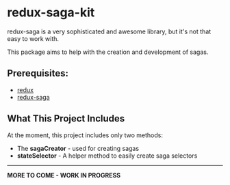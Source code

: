 # redux-saga-kit

redux-saga is a very sophisticated and awesome library, but it's not that easy to work with.

This package aims to help with the creation and development of sagas.

## Prerequisites:
* [redux](http://redux.js.org/)
* [redux-saga](https://redux-saga.github.io/redux-saga/)

## What This Project Includes
At the moment, this project includes only two methods:
* The **sagaCreator** - used for creating sagas
* **stateSelector** - A helper method to easily create saga selectors

*** 

**MORE TO COME - WORK IN PROGRESS**
